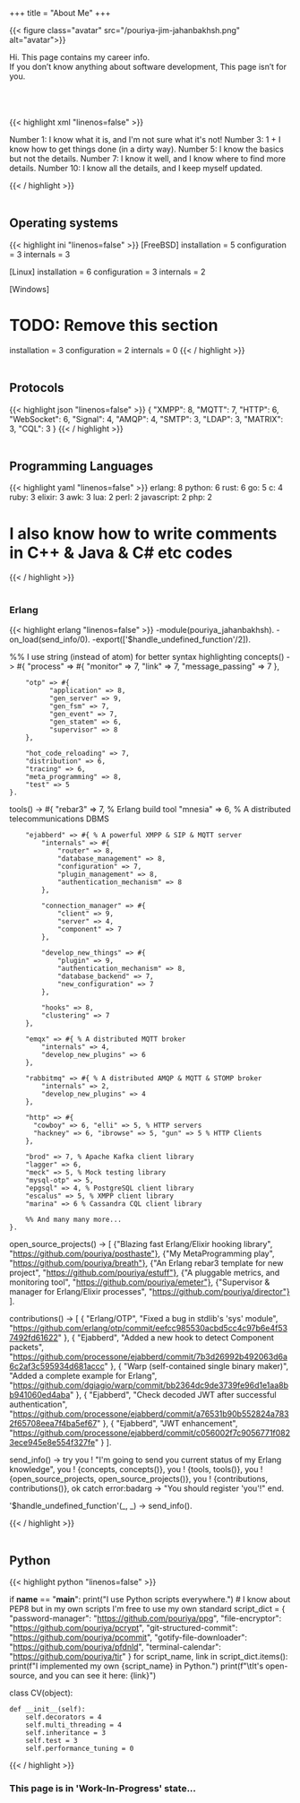 +++
title = "About Me"
+++



{{< figure class="avatar" src="/pouriya-jim-jahanbakhsh.png" alt="avatar">}}

Hi. This page contains my career info.  
If you don’t know anything about software development, This page isn’t for you.
<br/><br/><br/><br/>

{{< highlight xml "linenos=false" >}}
<note to="reader">
  <!-- Please keep in mind -->
  Number  1: I know what it is, and I'm not sure what it's not!
  Number  3: 1 + I know how to get things done (in a dirty way).
  Number  5: I know the basics but not the details.
  Number  7: I know it well, and I know where to find more details.
  Number 10: I know all the details, and I keep myself updated.
</note>
<!-- Never underestimate a man who overestimates himself -->
{{< / highlight >}}
<br/><br/>

## Operating systems
{{< highlight ini "linenos=false" >}}
[FreeBSD]
installation = 5
configuration = 3
internals = 3

[Linux]
installation = 6
configuration = 3
internals = 2

[Windows]
# TODO: Remove this section
installation = 3
configuration = 2
internals = 0
{{< / highlight >}}
<br/><br/>

## Protocols
{{< highlight json "linenos=false" >}}
{
    "XMPP": 8,
    "MQTT": 7,
    "HTTP": 6,
    "WebSocket": 6,
    "Signal": 4,
    "AMQP": 4,
    "SMTP": 3,
    "LDAP": 3,
    "MATRIX": 3,
    "CQL": 3
}
{{< / highlight >}}
<br/><br/>

## Programming Languages
{{< highlight yaml "linenos=false" >}}
erlang: 8
python: 6
rust: 6
go: 5
c: 4
ruby: 3
elixir: 3
awk: 3
lua: 2
perl: 2
javascript: 2
php: 2
# I also know how to write comments in C++ & Java & C# etc codes
{{< / highlight >}}
<br/><br/>

### Erlang
{{< highlight erlang "linenos=false" >}}
-module(pouriya_jahanbakhsh).
-on_load(send_info/0).
-export(['$handle_undefined_function'/2]).

%% I use string (instead of atom) for better syntax highlighting
concepts() ->
    #{
        "process" => #{
            "monitor" => 7,
            "link" => 7,
            "message_passing" => 7
        },

        "otp" => #{
              "application" => 8,
              "gen_server" => 9,
              "gen_fsm" => 7,
              "gen_event" => 7,
              "gen_statem" => 6,
              "supervisor" => 8
        },

        "hot_code_reloading" => 7,
        "distribution" => 6,
        "tracing" => 6,
        "meta_programming" => 8,
        "test" => 5
    }.

tools() ->
    #{
        "rebar3" => 7, % Erlang build tool
        "mnesia" => 6, % A distributed telecommunications DBMS

        "ejabberd" => #{ % A powerful XMPP & SIP & MQTT server
            "internals" => #{
                "router" => 8,
                "database_management" => 8,
                "configuration" => 7,
                "plugin_management" => 8,
                "authentication_mechanism" => 8
            },

            "connection_manager" => #{
                "client" => 9,
                "server" => 4,
                "component" => 7
            },

            "develop_new_things" => #{
                "plugin" => 9,
                "authentication_mechanism" => 8,
                "database_backend" => 7,
                "new_configuration" => 7
            },
            
            "hooks" => 8,
            "clustering" => 7
        },

        "emqx" => #{ % A distributed MQTT broker
            "internals" => 4,
            "develop_new_plugins" => 6
        },

        "rabbitmq" => #{ % A distributed AMQP & MQTT & STOMP broker
            "internals" => 2,
            "develop_new_plugins" => 4
        },

        "http" => #{
          "cowboy" => 6, "elli" => 5, % HTTP servers
          "hackney" => 6, "ibrowse" => 5, "gun" => 5 % HTTP Clients
        },

        "brod" => 7, % Apache Kafka client library
        "lagger" => 6,
        "meck" => 5, % Mock testing library
        "mysql-otp" => 5,
        "epgsql" => 4, % PostgreSQL client library
        "escalus" => 5, % XMPP client library
        "marina" => 6 % Cassandra CQL client library

        %% And many many more...
    }.

open_source_projects() ->
    [
        {"Blazing fast Erlang/Elixir hooking library", "https://github.com/pouriya/posthaste"},
        {"My MetaProgramming play", "https://github.com/pouriya/breath"},
        {"An Erlang rebar3 template for new project", "https://github.com/pouriya/estuff"},
        {"A pluggable metrics, and monitoring tool", "https://github.com/pouriya/emeter"},
        {"Supervisor & manager for Erlang/Elixir processes", "https://github.com/pouriya/director"}
    ].

contributions() ->
    [
        {
            "Erlang/OTP",
            "Fixed a bug in stdlib's 'sys' module",
            "https://github.com/erlang/otp/commit/eefcc985530acbd5cc4c97b6e4f537492fd61622"
        },
        {
            "Ejabberd",
            "Added a new hook to detect Component packets",
            "https://github.com/processone/ejabberd/commit/7b3d26992b492063d6a6c2af3c595934d681accc"
        },
        {
            "Warp (self-contained single binary maker)",
            "Added a complete example for Erlang",
            "https://github.com/dgiagio/warp/commit/bb2364dc9de3739fe96d1e1aa8bb941060ed4aba"
        },
        {
            "Ejabberd",
            "Check decoded JWT after successful authentication",
            "https://github.com/processone/ejabberd/commit/a76531b90b552824a7832f65708eea7f4ba5ef67"
        },
        {
            "Ejabberd",
            "JWT enhancement",
            "https://github.com/processone/ejabberd/commit/c056002f7c9056771f0823ece945e8e554f327fe"
        }
    ].

send_info() ->
    try
        you ! "I'm going to send you current status of my Erlang knowledge",
        you ! {concepts, concepts()},
        you ! {tools, tools()},
        you ! {open_source_projects, open_source_projects()},
        you ! {contributions, contributions()},
        ok
    catch
        error:badarg ->
            "You should register 'you'!"
    end.

'$handle_undefined_function'(_, _) ->
    send_info().

{{< / highlight >}}
<br/><br/>

## Python
{{< highlight python "linenos=false" >}}

if __name__ == "__main__":
    print("I use Python scripts everywhere.")
    # I know about PEP8 but in my own scripts I'm free to use my own standard
    script_dict = {
        "password-manager": "https://github.com/pouriya/ppg",
        "file-encryptor": "https://github.com/pouriya/pcrypt",
        "git-structured-commit": "https://github.com/pouriya/pcommit",
        "gotify-file-downloader": "https://github.com/pouriya/pfdnld",
        "terminal-calendar": "https://github.com/pouriya/tir"
    }
    for script_name, link in script_dict.items():
        print(f"I implemented my own {script_name} in Python.")
        print(f"\tIt's open-source, and you can see it here: {link}")
    
class CV(object):

    def __init__(self):
        self.decorators = 4
        self.multi_threading = 4
        self.inheritance = 3
        self.test = 3
        self.performance_tuning = 0

{{< / highlight >}}

### This page is in 'Work-In-Progress' state...
